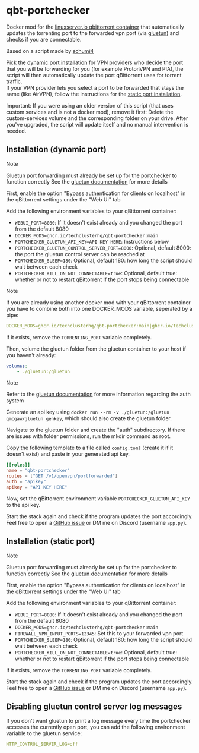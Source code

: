 # qbt-portchecker

Docker mod for the [linuxserver.io qbittorrent container](https://docs.linuxserver.io/images/docker-qbittorrent) that automatically updates the torrenting port to the forwarded vpn port (via [gluetun](https://github.com/qdm12/gluetun)) and checks if you are connectable.

Based on a script made by [schumi4](https://github.com/schumi4)

Pick the [dynamic port installation](#installation-dynamic-port) for VPN providers who decide the port that you will be forwarding for you (for example ProtonVPN and PIA), the script will then automatically update the port qBittorrent uses for torrent traffic.\
If your VPN provider lets you select a port to be forwarded that stays the same (like AirVPN), follow the instructions for the [static port installation](#installation-static-port).

Important: If you were using an older version of this script (that uses custom services and is not a docker mod), remove it first: Delete the custom-services volume and the corresponding folder on your drive. After you've upgraded, the script will update itself and no manual intervention is needed.

## Installation (dynamic port)

> [!NOTE]
> Gluetun port forwarding must already be set up for the portchecker to function correctly
> See the [gluetun documentation](https://github.com/qdm12/gluetun-wiki/blob/main/setup/advanced/vpn-port-forwarding.md#native-integrations) for more details

First, enable the option "Bypass authentication for clients on localhost" in the qBittorrent settings under the "Web UI" tab

Add the following environment variables to your qBittorrent container:
- `WEBUI_PORT=8080`: If it doesn't exist already and you changed the port from the default 8080
- `DOCKER_MODS=ghcr.io/techclusterhq/qbt-portchecker:main`
- `PORTCHECKER_GLUETUN_API_KEY=API KEY HERE`: Instructions below
- `PORTCHECKER_GLUETUN_CONTROL_SERVER_PORT=8000`: Optional, default 8000: the port the gluetun control server can be reached at
- `PORTCHECKER_SLEEP=180`: Optional, default 180: how long the script should wait between each check
- `PORTCHECKER_KILL_ON_NOT_CONNECTABLE=true`: Optional, default true: whether or not to restart qBittorrent if the port stops being connectable

> [!NOTE]  
> If you are already using another docker mod with your qBittorrent container you have to combine both into one DOCKER_MODS variable, seperated by a pipe:
> ```yaml
> DOCKER_MODS=ghcr.io/techclusterhq/qbt-portchecker:main|ghcr.io/techclusterhq/qbt-slowban:main
> ```

If it exists, remove the `TORRENTING_PORT` variable completely.

Then, volume the gluetun folder from the gluetun container to your host if you haven't already:
```yaml
volumes:
    - ./gluetun:/gluetun
```
> [!NOTE]  
> Refer to the [gluetun documentation](https://github.com/qdm12/gluetun-wiki/blob/main/setup/advanced/control-server.md) for more information regarding the auth system

Generate an api key using `docker run --rm -v ./gluetun:/gluetun qmcgaw/gluetun genkey`, which should also create the gluetun folder.

Navigate to the gluetun folder and create the "auth" subdirectory. If there are issues with folder permissions, run the mkdir command as root.

Copy the following template to a file called `config.toml` (create it if it doesn't exist) and paste in your generated api key.
```toml
[[roles]]
name = "qbt-portchecker"
routes = ["GET /v1/openvpn/portforwarded"]
auth = "apikey"
apikey = "API KEY HERE"
```
Now, set the qBittorrent environment variable `PORTCHECKER_GLUETUN_API_KEY` to the api key.

Start the stack again and check if the program updates the port accordingly. Feel free to open a [GitHub issue](https://github.com/TechClusterHQ/qbt-portchecker/issues) or DM me on Discord (username `app.py`).

## Installation (static port)

> [!NOTE]
> Gluetun port forwarding must already be set up for the portchecker to function correctly
> See the [gluetun documentation](https://github.com/qdm12/gluetun-wiki/blob/main/setup/advanced/vpn-port-forwarding.md#allow-a-forwarded-port-through-the-firewall) for more details

First, enable the option "Bypass authentication for clients on localhost" in the qBittorrent settings under the "Web UI" tab

Add the following environment variables to your qBittorrent container:
- `WEBUI_PORT=8080`: If it doesn't exist already and you changed the port from the default 8080
- `DOCKER_MODS=ghcr.io/techclusterhq/qbt-portchecker:main`
- `FIREWALL_VPN_INPUT_PORTS=12345`: Set this to your forwarded vpn port
- `PORTCHECKER_SLEEP=180`: Optional, default 180: how long the script should wait between each check
- `PORTCHECKER_KILL_ON_NOT_CONNECTABLE=true`: Optional, default true: whether or not to restart qBittorrent if the port stops being connectable

If it exists, remove the `TORRENTING_PORT` variable completely.

Start the stack again and check if the program updates the port accordingly. Feel free to open a [GitHub issue](https://github.com/TechClusterHQ/qbt-portchecker/issues) or DM me on Discord (username `app.py`).

## Disabling gluetun control server log messages

If you don't want gluetun to print a log message every time the portchecker accesses the currently open port, you can add the following environment variable to the gluetun service:
```yaml
HTTP_CONTROL_SERVER_LOG=off
```